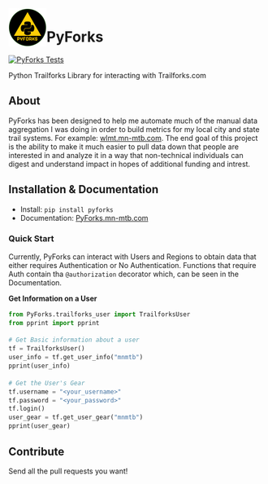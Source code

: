 <a href ="https://mn-mtb.com">
  <img src="./doc/PyForks.png"
    title="PyForks" align="left" height=75 length=75 />
    </a>


# PyForks

[![PyForks Tests](https://github.com/cribdragg3r/PyForks/actions/workflows/python-app.yml/badge.svg)](https://github.com/cribdragg3r/PyForks/actions/workflows/python-app.yml)

Python Trailforks Library for interacting with Trailforks.com

## About

PyForks has been designed to help me automate much of the manual data aggregation I was doing in order to build metrics for my local city and state trail systems. For example: [wlmt.mn-mtb.com](http://wlmt.mn-mtb.com). The end goal of this project is the ability to make it much easier to pull data down that people are interested in and analyze it in a way that non-technical individuals can digest and understand impact in hopes of additional funding and intrest. 

## Installation & Documentation

- Install: `pip install pyforks`
- Documentation: [PyForks.mn-mtb.com](https://PyForks.mn-mtb.com)

### Quick Start
Currently, PyForks can interact with Users and Regions to obtain data that either requires Authentication or No Authentication. Functions that require Auth contain tha `@authorization` decorator which, can be seen in the Documentation.

**Get Information on a User**

```python
from PyForks.trailforks_user import TrailforksUser
from pprint import pprint

# Get Basic information about a user
tf = TrailforksUser()
user_info = tf.get_user_info("mnmtb")
pprint(user_info)

# Get the User's Gear
tf.username = "<your_username>"
tf.password = "<your_password>"
tf.login()
user_gear = tf.get_user_gear("mnmtb")
pprint(user_gear)
```
  

## Contribute

Send all the pull requests you want!

